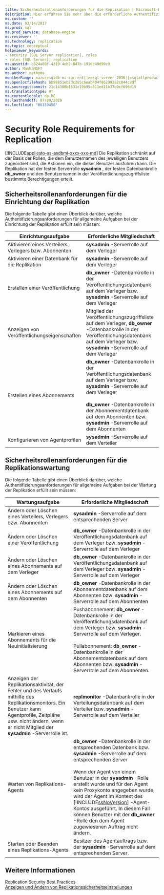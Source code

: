 ```yaml
---
title: Sicherheitsrollenanforderungen für die Replikation | Microsoft-Dokumentation
description: Hier erfahren Sie mehr über die erforderliche Authentifizierungsebene für gängige Aufgaben zur Replikationseinrichtung und gängige Aufgaben zur Wartung von Replikationen in SQL Server.
ms.custom: ''
ms.date: 03/14/2017
ms.prod: sql
ms.prod_service: database-engine
ms.reviewer: ''
ms.technology: replication
ms.topic: conceptual
helpviewer_keywords:
- security [SQL Server replication], roles
- roles [SQL Server], replication
ms.assetid: b324a80f-4319-4cb2-847b-1910c49d90e0
author: MashaMSFT
ms.author: mathoma
monikerRange: =azuresqldb-mi-current||>=sql-server-2016||=sqlallproducts-allversions
ms.openlocfilehash: bb98851eb2dc285c6eab404f862992e2c044c9df
ms.sourcegitcommit: 21c14308b1531e19b95c811ed11b37b9cf696d19
ms.translationtype: HT
ms.contentlocale: de-DE
ms.lasthandoff: 07/09/2020
ms.locfileid: "86159458"
---
```

# <a name="security-role-requirements-for-replication"></a>Security Role Requirements for Replication
[!INCLUDE[appliesto-ss-asdbmi-xxxx-xxx-md](../../../includes/applies-to-version/sql-asdbmi.md)]
  Die Replikation schränkt auf der Basis der Rollen, die dem Benutzernamen des jeweiligen Benutzers zugeordnet sind, die Aktionen ein, die dieser Benutzer ausführen kann. Die Replikation hat der festen Serverrolle **sysadmin** , der festen Datenbankrolle **db_owner** und den Benutzernamen in der Veröffentlichungszugriffsliste bestimmte Berechtigungen erteilt.  
  
## <a name="security-role-requirements-for-replication-setup"></a>Sicherheitsrollenanforderungen für die Einrichtung der Replikation  
 Die folgende Tabelle gibt einen Überblick darüber, welche Authentifizierungsanforderungen für allgemeine Aufgaben bei der Einrichtung der Replikation erfüllt sein müssen:  
  
|Einrichtungsaufgabe|Erforderliche Mitgliedschaft|  
|----------------|----------------------------|  
|Aktivieren eines Verteilers, Verlegers bzw. Abonnenten|**sysadmin** -Serverrolle auf dem Verleger|  
|Aktivieren einer Datenbank für die Replikation|**sysadmin** -Serverrolle auf dem Verleger|  
|Erstellen einer Veröffentlichung|**db_owner** -Datenbankrolle in der Veröffentlichungsdatenbank auf dem Verleger bzw. **sysadmin** -Serverrolle auf dem Verleger|  
|Anzeigen von Veröffentlichungseigenschaften|Mitglied der Veröffentlichungszugriffsliste auf dem Verleger, **db_owner** -Datenbankrolle in der Veröffentlichungsdatenbank auf dem Verleger bzw. **sysadmin** -Serverrolle auf dem Verleger|  
|Erstellen eines Abonnements|**db_owner** -Datenbankrolle in der Veröffentlichungsdatenbank auf dem Verleger bzw. **sysadmin** -Serverrolle auf dem Verleger<br /><br /> **db_owner** -Datenbankrolle in der Abonnementdatenbank auf dem Abonnenten bzw. **sysadmin** -Serverrolle auf dem Abonnenten|  
|Konfigurieren von Agentprofilen|**sysadmin** -Serverrolle auf dem Verteiler|  
  
## <a name="security-role-requirements-for-replication-maintenance"></a>Sicherheitsrollenanforderungen für die Replikationswartung  
 Die folgende Tabelle gibt einen Überblick darüber, welche Authentifizierungsanforderungen für allgemeine Aufgaben bei der Wartung der Replikation erfüllt sein müssen:  
  
|Wartungsaufgabe|Erforderliche Mitgliedschaft|  
|----------------------|----------------------------|  
|Ändern oder Löschen eines Verteilers, Verlegers bzw. Abonnenten|**sysadmin** -Serverrolle auf dem entsprechenden Server|  
|Ändern oder Löschen einer Veröffentlichung|**db_owner** -Datenbankrolle in der Veröffentlichungsdatenbank auf dem Verleger bzw. **sysadmin** -Serverrolle auf dem Verleger|  
|Ändern oder Löschen eines Abonnements auf dem Verleger|**db_owner** -Datenbankrolle in der Veröffentlichungsdatenbank auf dem Verleger bzw. **sysadmin** -Serverrolle auf dem Verleger|  
|Ändern oder Löschen eines Abonnements auf dem Abonnenten|**db_owner** -Datenbankrolle in der Abonnementdatenbank auf dem Abonnenten bzw. **sysadmin** -Serverrolle auf dem Abonnenten|  
|Markieren eines Abonnements für die Neuinitialisierung|Pushabonnement: **db_owner** -Datenbankrolle in der Veröffentlichungsdatenbank auf dem Verleger bzw. **sysadmin** -Serverrolle auf dem Verleger.<br /><br /> Pullabonnement: **db_owner** -Datenbankrolle in der Abonnementdatenbank auf dem Abonnenten bzw. **sysadmin** -Serverrolle auf dem Abonnenten.|  
|Anzeigen der Replikationsaktivität, der Fehler und des Verlaufs mithilfe des Replikationsmonitors. Ein Benutzer kann Agentprofile, Zeitpläne usw. nicht ändern, wenn er nicht Mitglied der **sysadmin** -Serverrolle ist.|**replmonitor** -Datenbankrolle in der Verteilungsdatenbank auf dem Verteiler bzw. **sysadmin** -Serverrolle auf dem Verteiler|  
|Warten von Replikations-Agents|**db_owner** -Datenbankrolle in der entsprechenden Datenbank bzw. **sysadmin** -Serverrolle auf dem entsprechenden Server<br /><br /> Wenn der Agent von einem Benutzer in der **sysadmin** -Rolle erstellt wurde und für den Agent kein Proxykonto angegeben wurde, wird der Agent im Kontext des [!INCLUDE[ssNoVersion](../../../includes/ssnoversion-md.md)] -Agent-Kontos ausgeführt. In diesem Fall können Benutzer mit der **db_owner** -Rolle den dem Agent zugewiesenen Auftrag nicht ändern.|  
|Starten oder Beenden eines Replikations-Agents|Besitzer des Agentauftrags bzw. der **sysadmin** -Serverrolle auf dem entsprechenden Server.|  
  
## <a name="see-also"></a>Weitere Informationen  
 [Replication Security Best Practices](../../../relational-databases/replication/security/replication-security-best-practices.md)   
 [Anzeigen und Ändern von Replikationssicherheitseinstellungen](../../../relational-databases/replication/security/view-and-modify-replication-security-settings.md)  
  
  
